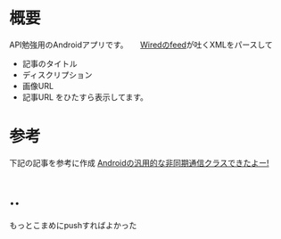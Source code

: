 # 概要
API勉強用のAndroidアプリです。
　
[Wiredのfeed](http://wired.jp/rssfeeder/)が吐くXMLをパースして
* 記事のタイトル
* ディスクリプション
* 画像URL
* 記事URL
をひたすら表示してます。

# 参考
下記の記事を参考に作成
[Androidの汎用的な非同期通信クラスできたよー!](http://qiita.com/otoyo/items/70cfa89bfa93ffdf6c9a)

# ..
もっとこまめにpushすればよかった
